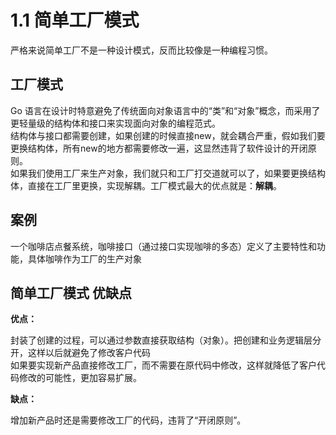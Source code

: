 # 1.1 简单工厂模式
严格来说简单工厂不是一种设计模式，反而比较像是一种编程习惯。

## 工厂模式
Go 语言在设计时特意避免了传统面向对象语言中的“类”和“对象”概念，而采用了更轻量级的结构体和接口来实现面向对象的编程范式。  
结构体与接口都需要创建，如果创建的时候直接new，就会耦合严重，假如我们要更换结构体，所有new的地方都需要修改一遍，这显然违背了软件设计的开闭原则。  
如果我们使用工厂来生产对象，我们就只和工厂打交道就可以了，如果要更换结构体，直接在工厂里更换，实现解耦。工厂模式最大的优点就是：**解耦**。

## 案例
一个咖啡店点餐系统，咖啡接口（通过接口实现咖啡的多态）定义了主要特性和功能，具体咖啡作为工厂的生产对象

## 简单工厂模式 优缺点

**优点：**

封装了创建的过程，可以通过参数直接获取结构（对象）。把创建和业务逻辑层分开，这样以后就避免了修改客户代码  
如果要实现新产品直接修改工厂，而不需要在原代码中修改，这样就降低了客户代码修改的可能性，更加容易扩展。

**缺点：**

增加新产品时还是需要修改工厂的代码，违背了“开闭原则”。